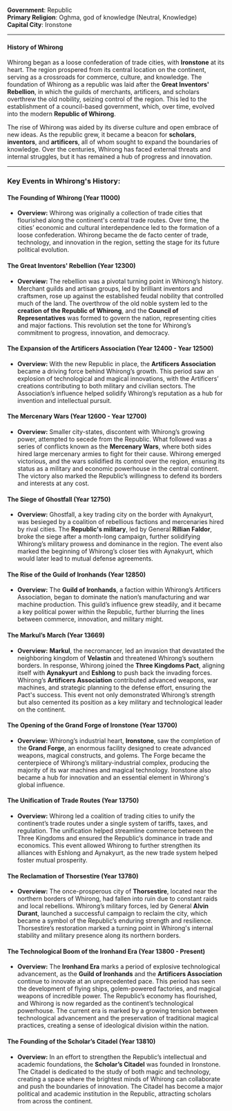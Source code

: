 **Government**: Republic  
**Primary Religion**: Oghma, god of knowledge (Neutral, Knowledge)  
**Capital City**: Ironstone

---

#### **History of Whirong**

Whirong began as a loose confederation of trade cities, with **Ironstone** at its heart. The region prospered from its central location on the continent, serving as a crossroads for commerce, culture, and knowledge. The foundation of Whirong as a republic was laid after the **Great Inventors' Rebellion**, in which the guilds of merchants, artificers, and scholars overthrew the old nobility, seizing control of the region. This led to the establishment of a council-based government, which, over time, evolved into the modern **Republic of Whirong**.

The rise of Whirong was aided by its diverse culture and open embrace of new ideas. As the republic grew, it became a beacon for **scholars**, **inventors**, and **artificers**, all of whom sought to expand the boundaries of knowledge. Over the centuries, Whirong has faced external threats and internal struggles, but it has remained a hub of progress and innovation.

---

### **Key Events in Whirong's History:**

#### **The Founding of Whirong (Year 11000)**

- **Overview:** Whirong was originally a collection of trade cities that flourished along the continent's central trade routes. Over time, the cities’ economic and cultural interdependence led to the formation of a loose confederation. Whirong became the de facto center of trade, technology, and innovation in the region, setting the stage for its future political evolution.

#### **The Great Inventors' Rebellion (Year 12300)**

- **Overview:** The rebellion was a pivotal turning point in Whirong’s history. Merchant guilds and artisan groups, led by brilliant inventors and craftsmen, rose up against the established feudal nobility that controlled much of the land. The overthrow of the old noble system led to the **creation of the Republic of Whirong**, and the **Council of Representatives** was formed to govern the nation, representing cities and major factions. This revolution set the tone for Whirong’s commitment to progress, innovation, and democracy.

#### **The Expansion of the Artificers Association (Year 12400 - Year 12500)**

- **Overview:** With the new Republic in place, the **Artificers Association** became a driving force behind Whirong’s growth. This period saw an explosion of technological and magical innovations, with the Artificers’ creations contributing to both military and civilian sectors. The Association’s influence helped solidify Whirong’s reputation as a hub for invention and intellectual pursuit.

#### **The Mercenary Wars (Year 12600 - Year 12700)**

- **Overview:** Smaller city-states, discontent with Whirong’s growing power, attempted to secede from the Republic. What followed was a series of conflicts known as the **Mercenary Wars**, where both sides hired large mercenary armies to fight for their cause. Whirong emerged victorious, and the wars solidified its control over the region, ensuring its status as a military and economic powerhouse in the central continent. The victory also marked the Republic’s willingness to defend its borders and interests at any cost.

#### **The Siege of Ghostfall (Year 12750)**

- **Overview:** Ghostfall, a key trading city on the border with Aynakyurt, was besieged by a coalition of rebellious factions and mercenaries hired by rival cities. The **Republic's military**, led by General **Rillian Faldor**, broke the siege after a month-long campaign, further solidifying Whirong’s military prowess and dominance in the region. The event also marked the beginning of Whirong’s closer ties with Aynakyurt, which would later lead to mutual defense agreements.

#### **The Rise of the Guild of Ironhands (Year 12850)**

- **Overview:** The **Guild of Ironhands**, a faction within Whirong’s Artificers Association, began to dominate the nation’s manufacturing and war machine production. This guild’s influence grew steadily, and it became a key political power within the Republic, further blurring the lines between commerce, innovation, and military might.

#### **The Markul’s March (Year 13669)**

- **Overview:** **Markul**, the necromancer, led an invasion that devastated the neighboring kingdom of **Velastin** and threatened Whirong’s southern borders. In response, Whirong joined the **Three Kingdoms Pact**, aligning itself with **Aynakyurt** and **Eshlong** to push back the invading forces. Whirong’s **Artificers Association** contributed advanced weapons, war machines, and strategic planning to the defense effort, ensuring the Pact's success. This event not only demonstrated Whirong’s strength but also cemented its position as a key military and technological leader on the continent.

#### **The Opening of the Grand Forge of Ironstone (Year 13700)**

- **Overview:** Whirong’s industrial heart, **Ironstone**, saw the completion of the **Grand Forge**, an enormous facility designed to create advanced weapons, magical constructs, and golems. The Forge became the centerpiece of Whirong’s military-industrial complex, producing the majority of its war machines and magical technology. Ironstone also became a hub for innovation and an essential element in Whirong's global influence.

#### **The Unification of Trade Routes (Year 13750)**

- **Overview:** Whirong led a coalition of trading cities to unify the continent’s trade routes under a single system of tariffs, taxes, and regulation. The unification helped streamline commerce between the Three Kingdoms and ensured the Republic’s dominance in trade and economics. This event allowed Whirong to further strengthen its alliances with Eshlong and Aynakyurt, as the new trade system helped foster mutual prosperity.

#### **The Reclamation of Thorsestire (Year 13780)**

- **Overview:** The once-prosperous city of **Thorsestire**, located near the northern borders of Whirong, had fallen into ruin due to constant raids and local rebellions. Whirong’s military forces, led by General **Alvin Durant**, launched a successful campaign to reclaim the city, which became a symbol of the Republic’s enduring strength and resilience. Thorsestire’s restoration marked a turning point in Whirong's internal stability and military presence along its northern borders.

#### **The Technological Boom of the Ironhand Era (Year 13800 - Present)**

- **Overview:** The **Ironhand Era** marks a period of explosive technological advancement, as the **Guild of Ironhands** and the **Artificers Association** continue to innovate at an unprecedented pace. This period has seen the development of flying ships, golem-powered factories, and magical weapons of incredible power. The Republic’s economy has flourished, and Whirong is now regarded as the continent’s technological powerhouse. The current era is marked by a growing tension between technological advancement and the preservation of traditional magical practices, creating a sense of ideological division within the nation.

#### **The Founding of the Scholar’s Citadel (Year 13810)**

- **Overview:** In an effort to strengthen the Republic’s intellectual and academic foundations, the **Scholar’s Citadel** was founded in Ironstone. The Citadel is dedicated to the study of both magic and technology, creating a space where the brightest minds of Whirong can collaborate and push the boundaries of innovation. The Citadel has become a major political and academic institution in the Republic, attracting scholars from across the continent.